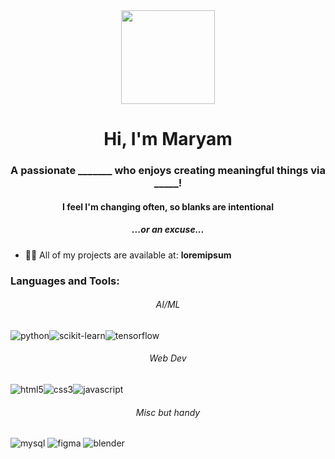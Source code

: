 <div align="center">
  <img height="150" src="https://media3.giphy.com/media/v1.Y2lkPTc5MGI3NjExeTRuejdudWY3bzF6YXl0Z25oYXd3Nm1qNXZ0eGJhYWM2d3hwMnlpdyZlcD12MV9naWZzX3NlYXJjaCZjdD1n/L1R1tvI9svkIWwpVYr/100.webp"  />
</div>

###

<h1 align="center">Hi, I'm Maryam</h1>
<h3 align="center">A passionate _______ who enjoys creating meaningful things via _____!</h3>
<h4 align="center">I feel I'm changing often, so blanks are intentional</h4>
<h5 align="center">...or an excuse...</h5>

- 👨‍💻 All of my projects are available at: **loremipsum**


<p align="left">
</p>

<h3 align="left">Languages and Tools:</h3>

<p align="left"> 

<h6 align="center">AI/ML</h6>
<img alt="python" src="https://img.shields.io/badge/Python-3776AB?logo=python&logoColor=white" /><img alt="scikit-learn" src="https://img.shields.io/badge/-scikit--learn-%23F7931E?logo=scikit-learn&logoColor=white"/><img alt="tensorflow" src="https://img.shields.io/badge/TensorFlow-ff8f00?logo=tensorflow&logoColor=white"/>

<h6 align="center">Web Dev</h6>
<img alt="html5" src="https://img.shields.io/badge/-HTML5-E34F26?style=flat-square&logo=html5&logoColor=white" /><img alt="css3" src="https://img.shields.io/badge/-CSS3-4285f4?style=flat-square&logo=css3&logoColor=white" /><img alt="javascript" src="https://img.shields.io/badge/-Javascript-e5ce27?style=flat-square&logo=Javascript&logoColor=white" />

<h6 align="center">Misc but handy</h6>
<img alt="mysql" src="https://img.shields.io/badge/MySQL-4479A1?logo=mysql&logoColor=white" />
<img alt="figma" src="https://img.shields.io/badge/MySQL-4479A1?logo=mysql&logoColor=white](https://img.shields.io/badge/Figma-F24E1E?logo=figma&logoColor=white" />
<img alt="blender" src="https://img.shields.io/badge/Blender-%23F5792A.svg?logo=blender&logoColor=white" />


